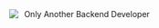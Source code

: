<div style="display: flex; align-items: center; justify-content: center; flex-direction: row; height: 100vh;">
 <div>
    <img classname="margin-right:20px" src="https://i.imgur.com/eAXqAFy.gif" />
 </div>
  <div>
    <p style="margin-left: 10px;">Only Another Backend Developer</p>
  </div>
</div>
